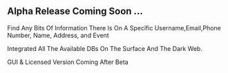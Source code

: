 ## Alpha Release Coming Soon ...
Find Any Bits Of Information There Is On A Specific Username,Email,Phone Number, Name, Address, and Event

Integrated All The Available DBs On The Surface And The Dark Web.

GUI & Licensed Version Coming After Beta


